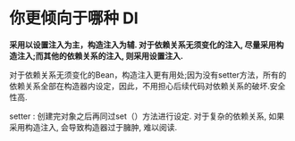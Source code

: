 # 你更倾向于哪种 DI

**采用以设置注入为主，构造注入为辅. 对于依赖关系无须变化的注入, 尽量采用构造注入;而其他的依赖关系的注入, 则采用设置注入.**

对于依赖关系无须变化的Bean，构造注入更有用处;因为没有setter方法，所有的依赖关系全部在构造器内设定，因此，不用担心后续代码对依赖关系的破坏.安全性高.

setter : 创建完对象之后再同过set（）方法进行设定. 对于复杂的依赖关系, 如果采用构造注入, 会导致构造器过于臃肿, 难以阅读.

